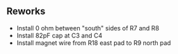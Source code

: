 ## Reworks  
- Install 0 ohm between "south" sides of R7 and R8
- Install 82pF cap at C3 and C4
- Install magnet wire from R18 east pad to R9 north pad